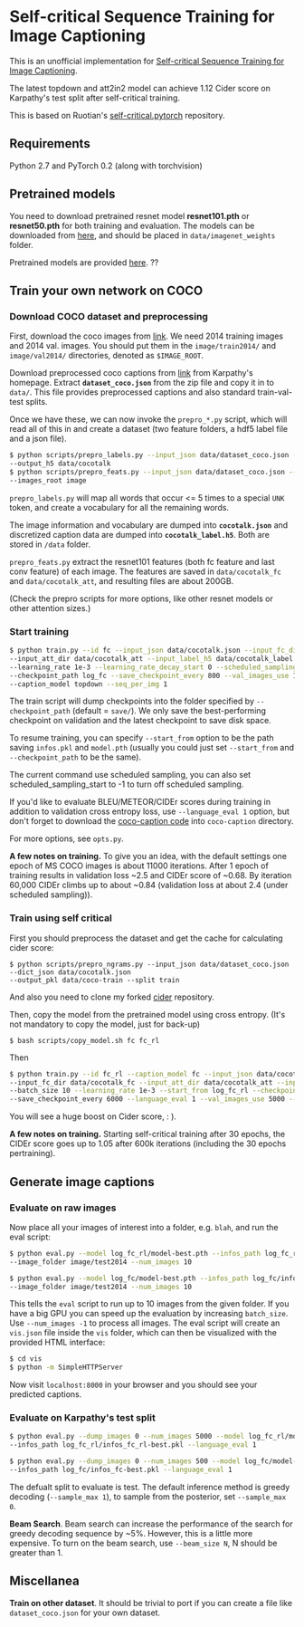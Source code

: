# Self-critical Sequence Training for Image Captioning

This is an unofficial implementation for [Self-critical Sequence Training for Image Captioning](https://arxiv.org/abs/1612.00563). 

The latest topdown and att2in2 model can achieve 1.12 Cider score on Karpathy's test split after self-critical training.

This is based on Ruotian's [self-critical.pytorch](https://github.com/ruotianluo/self-critical.pytorch) repository.

## Requirements
Python 2.7 and PyTorch 0.2 (along with torchvision)

## Pretrained models

You need to download pretrained resnet model <b>resnet101.pth</b> or <b>resnet50.pth</b> for both training and evaluation. The models can be downloaded from [here](https://drive.google.com/open?id=0B7fNdx_jAqhtbVYzOURMdDNHSGM), and should be placed in `data/imagenet_weights` folder.

Pretrained models are provided [here](https://drive.google.com/open?id=0B7fNdx_jAqhtdE1JRXpmeGJudTg). ??

## Train your own network on COCO

### Download COCO dataset and preprocessing

First, download the coco images from [link](http://mscoco.org/dataset/#download). We need 2014 training images and 2014 val. images. You should put them in the `image/train2014/` and `image/val2014/` directories, denoted as `$IMAGE_ROOT`.

Download preprocessed coco captions from [link](http://cs.stanford.edu/people/karpathy/deepimagesent/caption_datasets.zip) from Karpathy's homepage. Extract <b>`dataset_coco.json`</b> from the zip file and copy it in to `data/`. This file provides preprocessed captions and also standard train-val-test splits.

Once we have these, we can now invoke the `prepro_*.py` script, which will read all of this in and create a dataset (two feature folders, a hdf5 label file and a json file).

```bash
$ python scripts/prepro_labels.py --input_json data/dataset_coco.json --output_json data/cocotalk.json 
--output_h5 data/cocotalk
$ python scripts/prepro_feats.py --input_json data/dataset_coco.json --output_dir data/cocotalk 
--images_root image
```

`prepro_labels.py` will map all words that occur <= 5 times to a special `UNK` token, and create a vocabulary for all the remaining words. 

The image information and vocabulary are dumped into <b>`cocotalk.json`</b> and discretized caption data are dumped into <b>`cocotalk_label.h5`</b>. Both are stored in `/data` folder.

`prepro_feats.py` extract the resnet101 features (both fc feature and last conv feature) of each image. The features are saved in `data/cocotalk_fc` and `data/cocotalk_att`, and resulting files are about 200GB.

(Check the prepro scripts for more options, like other resnet models or other attention sizes.)


### Start training

```bash
$ python train.py --id fc --input_json data/cocotalk.json --input_fc_dir data/cocotalk_fc 
--input_att_dir data/cocotalk_att --input_label_h5 data/cocotalk_label.h5 --batch_size 48 
--learning_rate 1e-3 --learning_rate_decay_start 0 --scheduled_sampling_start -1 
--checkpoint_path log_fc --save_checkpoint_every 800 --val_images_use 1000 --max_epochs 300 
--caption_model topdown --seq_per_img 1
```

The train script will dump checkpoints into the folder specified by `--checkpoint_path` (default = `save/`). We only save the best-performing checkpoint on validation and the latest checkpoint to save disk space.

To resume training, you can specify `--start_from` option to be the path saving `infos.pkl` and `model.pth` (usually you could just set `--start_from` and `--checkpoint_path` to be the same).

The current command use scheduled sampling, you can also set scheduled_sampling_start to -1 to turn off scheduled sampling.

If you'd like to evaluate BLEU/METEOR/CIDEr scores during training in addition to validation cross entropy loss, use `--language_eval 1` option, but don't forget to download the [coco-caption code](https://github.com/tylin/coco-caption) into `coco-caption` directory.

For more options, see `opts.py`. 

**A few notes on training.** To give you an idea, with the default settings one epoch of MS COCO images is about 11000 iterations. After 1 epoch of training results in validation loss ~2.5 and CIDEr score of ~0.68. By iteration 60,000 CIDEr climbs up to about ~0.84 (validation loss at about 2.4 (under scheduled sampling)).

### Train using self critical

First you should preprocess the dataset and get the cache for calculating cider score:
```
$ python scripts/prepro_ngrams.py --input_json data/dataset_coco.json --dict_json data/cocotalk.json 
--output_pkl data/coco-train --split train
```

And also you need to clone my forked [cider](https://github.com/ruotianluo/cider) repository.

Then, copy the model from the pretrained model using cross entropy. (It's not mandatory to copy the model, just for back-up)
```
$ bash scripts/copy_model.sh fc fc_rl
```

Then
```bash
$ python train.py --id fc_rl --caption_model fc --input_json data/cocotalk.json 
--input_fc_dir data/cocotalk_fc --input_att_dir data/cocotalk_att --input_label_h5 data/cocotalk_label.h5 
--batch_size 10 --learning_rate 1e-3 --start_from log_fc_rl --checkpoint_path log_fc_rl 
--save_checkpoint_every 6000 --language_eval 1 --val_images_use 5000 --self_critical_after 30
```

You will see a huge boost on Cider score, : ).

**A few notes on training.** Starting self-critical training after 30 epochs, the CIDEr score goes up to 1.05 after 600k iterations (including the 30 epochs pertraining).

## Generate image captions

### Evaluate on raw images
Now place all your images of interest into a folder, e.g. `blah`, and run
the eval script:

```bash
$ python eval.py --model log_fc_rl/model-best.pth --infos_path log_fc_rl/infos_fc_rl-best.pkl 
--image_folder image/test2014 --num_images 10
```

```bash
$ python eval.py --model log_fc/model-best.pth --infos_path log_fc/infos_fc-best.pkl 
--image_folder image/test2014 --num_images 10
```

This tells the `eval` script to run up to 10 images from the given folder. If you have a big GPU you can speed up the evaluation by increasing `batch_size`. Use `--num_images -1` to process all images. The eval script will create an `vis.json` file inside the `vis` folder, which can then be visualized with the provided HTML interface:

```bash
$ cd vis
$ python -m SimpleHTTPServer
```

Now visit `localhost:8000` in your browser and you should see your predicted captions.

### Evaluate on Karpathy's test split

```bash
$ python eval.py --dump_images 0 --num_images 5000 --model log_fc_rl/model-best.pth 
--infos_path log_fc_rl/infos_fc_rl-best.pkl --language_eval 1 
```

```bash
$ python eval.py --dump_images 0 --num_images 500 --model log_fc/model-best.pth 
--infos_path log_fc/infos_fc-best.pkl --language_eval 1 
```

The defualt split to evaluate is test. The default inference method is greedy decoding (`--sample_max 1`), to sample from the posterior, set `--sample_max 0`.

**Beam Search**. Beam search can increase the performance of the search for greedy decoding sequence by ~5%. However, this is a little more expensive. To turn on the beam search, use `--beam_size N`, N should be greater than 1.

## Miscellanea

**Train on other dataset**. It should be trivial to port if you can create a file like `dataset_coco.json` for your own dataset.

